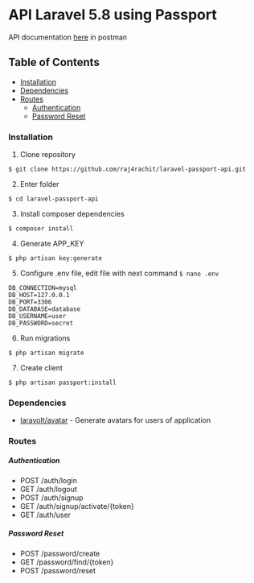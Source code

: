 # API Laravel 5.8 using Passport

API documentation [here](https://documenter.getpostman.com/view/6336991/SVYwMHME) in postman

## Table of Contents

- [Installation](#installation)
- [Dependencies](#dependencies)
- [Routes](#routes)
    - [Authentication](#authentication)
    - [Password Reset](#password-reset)


### Installation

1. Clone repository
```
$ git clone https://github.com/raj4rachit/laravel-passport-api.git
```

2. Enter folder
```
$ cd laravel-passport-api
```

3. Install composer dependencies
```
$ composer install
```

4. Generate APP_KEY
```
$ php artisan key:generate
```

5. Configure .env file, edit file with next command `$ nano .env`
```
DB_CONNECTION=mysql
DB_HOST=127.0.0.1
DB_PORT=3306
DB_DATABASE=database
DB_USERNAME=user
DB_PASSWORD=secret
```

6. Run migrations
```
$ php artisan migrate
```

7. Create client
```
$ php artisan passport:install
```


### Dependencies


- [laravolt/avatar](https://github.com/laravolt/avatar) - Generate avatars for users of application


### Routes

##### Authentication

- POST /auth/login
- GET /auth/logout
- POST /auth/signup
- GET /auth/signup/activate/{token}
- GET /auth/user


##### Password Reset

- POST /password/create
- GET /password/find/{token}
- POST /password/reset
